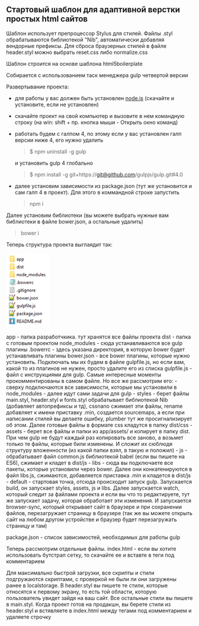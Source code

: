 ## Стартовый шаблон для адаптивной верстки простых html сайтов

Шаблон использует препроцессор Stylus для стилей. 
Файлы .styl обрабатываются библиотекой "Nib", автоматически добавляя вендорные префиксы.
Для сброса браузерных стилей в файле header.styl можно выбрать reset.css либо normalize.css

Шаблон строится на основе шаблона html5boilerplate

Собирается с использованием таск менеджера gulp четвертой версии


Развертывание проекта:

- для работы у вас должен быть установлен [node.js](https://nodejs.org/en/) (скачайте и установите, если не установлен)
- скачайте проект на свой компьютер и вызовите в нем командную строку (на win: shift + пр. кнопка мыши - Открыть окно команд)
- работать будем с галпом 4, по этому если у вас установлен галп версии ниже 4, его нужно удалить
  > $ npm uninstall -g gulp

  и установить gulp 4 глобально
  > $ npm install -g git+https://git@github.com/gulpjs/gulp.git#4.0
- далее установим зависимости из package.json (тут же установится и сам галп 4 в проект). Для этого в коммандной строке запустить
    > npm i

Далее установим библиотеки (вы можете выбрать нужные вам библиотеки в файле bower.json, а остальные удалить)

> bower i

Теперь структура проекта выглаядит так:

![структура проекта](/project_structure.png)





app - папка разработчкика. тут хранятся все файлы проекта
dist - папка с готовым проектом
node_modules - сюда устанавливаются все gulp плагины
.bowerrc - здесь указана директория, в которую bower будет устанавливать плагины
bower.json - все bower плагины, которые нужно установить. Подключать мы их будем в файле gulpfile.js, но если вам, какой то из плагинов не нужен, просто удалите его из списка
gulpfile.js - файл с инструкциями для gulp. Самые интересные моменты прокомментированы в самом файле. Но все же рассмотрим его:
	- сверху подключаются все зависимости, которые мы установили в  node_modules
	- далее идут сами задачи для gulp
		- styles - берет файлы main.styl, header.styl и fonts.styl обрабатывает библиотекой Nib (добавляет автопрефиксы и тд), cssnano сжимает эти файлы, rename добавляет к имени приставку .min, создается sourcemaps, а если при написании стилей вы делаете ошибку, plumber тут же просигнализирует об этом. Далее готовые файлы в формате css кладутся в папку dist/css
		- assets - берет все файлы и папки из app/assets/ и копирует в папку dist. При чем gulp не будут каждый раз копировать все заново, а возьмет только те файлы, которые били изменены. И сложит их сюблюдя структуру вложенности (из какой папки взял, в такую и положил)
		- js - обрабатывает файл common.js библиотекой babel (если вы пишете на ES6), сжимает и кладет в dist/js
		- libs - сюда вы подключаете все пакеты, которые установили через bower. Далее они конкатенируются в файл libs.js, сжимаются, добавляется приставка .min  и кладется в dist/js
		- default - стартовая точка, отсюда происходит запуск gulp. Запускается build, он запускает styles, assets, js и libs. Далее запускается watch, который следит за файлами проекта и если вы что то редактируете, тут же запускает задачу, которая обработает эти изменения. И запускается browser-sync, который открывает сайт в браузере и при сохранении  файлов, перезагружает страницу в браузере (так же вы можете открыть сайт на любом другом устройстве и  браузер будет перезагружать страницу и там)

package.json - список зависимостей, необходимых для работы gulp


Теперь рассмотрим отдельные файлы.
index.html - если вы хотите использовать бутстрап сетку, то скачайте ее и вставте в теги <style></style> под комментарием <!-- Bootstrap v3.3.4 Grid Styles -->

Для максимально быстрой загрузки, все скрипты и стили подгружаются скриптами, с проверкой не были ли они загружены ранее в localstorage. В header.styl вы пишете те стили, которые относятся к первому экрану, то есть той области, которую пользователь увидет зайдя на ваш сайт. Все остальные стили вы пишете в main.styl. 
Когда проект готов на продакшн, вы берете стили из header.styl и встявляете в index.html между тегами <style></style> под комментарием <!-- Header CSS --> и удаляете строчку <script>loadCSS( "css/header.min.css?ver=1.0.0", false, "all" );</script>
     




